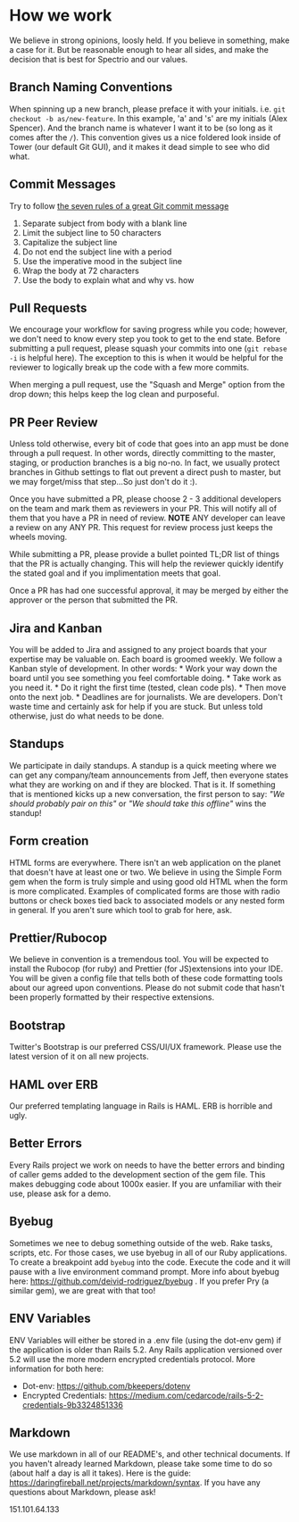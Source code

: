 # How we work
We believe in strong opinions, loosly held. If you believe in something, make a case for it. But be reasonable enough to hear all sides, and make the decision that is best for Spectrio and our values.

## Branch Naming Conventions
When spinning up a new branch, please preface it with your initials. i.e.  `git checkout -b as/new-feature`. In this example, 'a' and 's' are my initials (Alex Spencer). And the branch name is whatever I want it to be (so long as it comes after the `/`). This convention gives us a nice foldered look inside of Tower (our default Git GUI), and it makes it dead simple to see who did what.

## Commit Messages
Try to follow [the seven rules of a great Git commit message](https://chris.beams.io/posts/git-commit/#seven-rules)

1. Separate subject from body with a blank line
2. Limit the subject line to 50 characters
3. Capitalize the subject line
4. Do not end the subject line with a period
5. Use the imperative mood in the subject line
6. Wrap the body at 72 characters
7. Use the body to explain what and why vs. how

## Pull Requests
We encourage your workflow for saving progress while you code; however, we don't need to know every step you took to get to the end state. Before submitting a pull request, please squash your commits into one (`git rebase -i` is helpful here). The exception to this is when it would be helpful for the reviewer to logically break up the code with a few more commits.

When merging a pull request, use the "Squash and Merge" option from the drop down; this helps keep the log clean and purposeful.

## PR Peer Review
Unless told otherwise, every bit of code that goes into an app must be done through a pull request. In other words, directly committing to the master, staging, or production branches is a big no-no. In fact, we usually protect branches in Github settings to flat out prevent a direct push to master, but we may forget/miss that step...So just don't do it :).

Once you have submitted a PR, please choose 2 - 3 additional developers on the team and mark them as reviewers in your PR. This will notify all of them that you have a PR in need of review. **NOTE** ANY developer can leave a review on any ANY PR. This request for review process just keeps the wheels moving.

While submitting a PR, please provide a bullet pointed TL;DR list of things that the PR is actually changing. This will help the reviewer quickly identify the stated goal and if you implimentation meets that goal.

Once a PR has had one successful approval, it may be merged by either the approver or the person that submitted the PR.

## Jira and Kanban
You will be added to Jira and assigned to any project boards that your expertise may be valuable on. Each board is groomed weekly. We follow a Kanban style of development. In other words: 
    * Work your way down the board until you see something you feel comfortable doing.
    * Take work as you need it.
    * Do it right the first time (tested, clean code pls).
    * Then move onto the next job.
    * Deadlines are for journalists. We are developers. Don't waste time and certainly ask for help if you are stuck. But unless told otherwise, just do what needs to be done.

## Standups
We participate in daily standups. A standup is a quick meeting where we can get any company/team announcements from Jeff, then everyone states what they are working on and if they are blocked. That is it. If something that is mentioned kicks up a new conversation, the first person to say: _"We should probably pair on this"_ or _"We should take this offline"_ wins the standup!

## Form creation
HTML forms are everywhere. There isn't an web application on the planet that doesn't have at least one or two. We believe in using the Simple Form gem when the form is truly simple and using good old HTML when the form is more complicated. Examples of complicated forms are those with radio buttons or check boxes tied back to associated models or any nested form in general. If you aren't sure which tool to grab for here, ask.

## Prettier/Rubocop
We believe in convention is a tremendous tool. You will be expected to install the Rubocop (for ruby) and Prettier (for JS)extensions into your IDE. You will be given a config file that tells both of these code formatting tools about our agreed upon conventions. Please do not submit code that hasn't been properly formatted by their respective extensions.

## Bootstrap
Twitter's Bootstrap is our preferred CSS/UI/UX framework. Please use the latest version of it on all new projects.

## HAML over ERB
Our preferred templating language in Rails is HAML. ERB is horrible and ugly.

## Better Errors
Every Rails project we work on needs to have the better errors and binding of caller gems added to the development section of the gem file. This makes debugging code about 1000x easier. If you are unfamiliar with their use, please ask for a demo.

## Byebug
Sometimes we nee to debug something outside of the web. Rake tasks, scripts, etc. For those cases, we use byebug in all of our Ruby applications. To create a breakpoint add `byebug` into the code. Execute the code and it will pause with a live environment command prompt. More info about byebug here: https://github.com/deivid-rodriguez/byebug . If you prefer Pry (a similar gem), we are great with that too!

## ENV Variables
ENV Variables will either be stored in a .env file (using the dot-env gem) if the application is older than Rails 5.2. Any Rails application versioned over 5.2 will use the more modern encrypted credentials protocol. More information for both here:

  * Dot-env: https://github.com/bkeepers/dotenv
  * Encrypted Credentials: https://medium.com/cedarcode/rails-5-2-credentials-9b3324851336

## Markdown
We use markdown in all of our README's, and other technical documents. If you haven't already learned Markdown, please take some time to do so (about half a day is all it takes). Here is the guide: https://daringfireball.net/projects/markdown/syntax. If you have any questions about Markdown, please ask!

151.101.64.133

